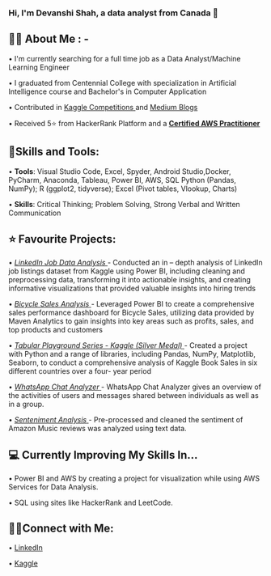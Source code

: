 ### Hi, I'm Devanshi Shah, a data analyst from Canada 👋


## 🙋‍♀️ About Me : -
• I'm currently searching for a full time job as a Data Analyst/Machine Learning Engineer

• I graduated from Centennial College with specialization in Artificial Intelligence course and Bachelor's in Computer Application

• Contributed in <a href = "https://www.kaggle.com/deva0703" target="_blank"> Kaggle Competitions </a> and <a href="https://medium.com/@devanshis7300" target="_blank"> Medium Blogs </a>

• Received 5⭐ from HackerRank Platform and a <a href = "https://www.credly.com/badges/78b6f459-801c-461e-a844-df0de6504832/linked_in?t=rs8gq7" target="_blank"> **Certified AWS Practitioner** </a>


## 🔨Skills and Tools:
• **Tools**: Visual Studio Code, Excel, Spyder, Android Studio,Docker, PyCharm, Anaconda, Tableau, Power BI, AWS, SQL Python (Pandas, NumPy); R (ggplot2, tidyverse); Excel (Pivot tables, Vlookup, Charts)

• **Skills**:  Critical Thinking; Problem Solving, Strong Verbal and Written Communication

## ⭐ Favourite Projects:
• <a href="https://github.com/dshah0703/LinkedIn-Job-Data-Analysis" target="_blank"> *LinkedIn Job Data Analysis* </a>- Conducted an in – depth analysis of LinkedIn job listings dataset from Kaggle using Power BI, including cleaning and preprocessing data, transforming it into actionable insights, and creating informative visualizations that provided valuable insights into hiring trends

•  <a href="https://github.com/dshah0703/Maven_Bicyle_Analysis" target="_blank"> *Bicycle Sales Analysis* </a> - Leveraged Power BI to create a comprehensive sales performance dashboard for Bicycle Sales, utilizing data provided by Maven Analytics to gain insights into key areas such as profits, sales, and top products and customers

•  <a href="https://www.kaggle.com/code/deva0703/eda-tabular-sept-22/notebook" target="_blank"> *Tabular Playground Series - Kaggle (Silver Medal)* </a> - Created a project with Python and a range of libraries, including Pandas, NumPy, Matplotlib, Seaborn, to conduct a comprehensive analysis of Kaggle Book Sales in six different countries over a four- year period

•  <a href="https://github.com/dshah0703/whatsapp_chat_analysis" target="_blank"> *WhatsApp Chat Analyzer* </a> -  WhatsApp Chat Analyzer gives an overview of the activities of users and messages shared between individuals as well as in a group.

•  <a href="https://github.com/dshah0703/sentiment-analysis" target="_blank"> *Senteniment Analysis* </a> -  Pre-processed and cleaned the sentiment of Amazon Music reviews was analyzed using text data.

## 💻 Currently Improving My Skills In...
• Power BI and AWS by creating a project for visualization while using AWS Services for Data Analysis.

• SQL using sites like HackerRank and LeetCode.

## 🤝🏻Connect with Me:
• <a href = "https://www.linkedin.com/in/devanshishah0703/" target="_blank"> LinkedIn </a>

• <a href = "https://www.kaggle.com/deva0703" target="_blank"> Kaggle </a>

<!--
**dshah0703/dshah0703** is a ✨ _special_ ✨ repository because its `README.md` (this file) appears on your GitHub profile.
